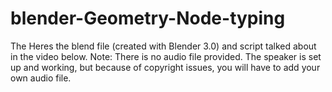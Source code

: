 # blender-Geometry-Node-typing
The Heres the blend file (created with Blender 3.0) and script talked about in the video below.
Note: There is no audio file provided. The speaker is set up and working, but because of copyright issues, you will have to add your own audio file.
